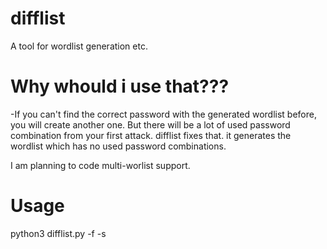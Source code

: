 # difflist
A tool for wordlist generation etc.


# Why whould i use that???

-If you can't find the correct password with the generated wordlist before, you will create another one. But there will be a lot of used password combination from your first attack. difflist fixes that. it generates the wordlist which has no used password combinations.


I am planning to code multi-worlist support.

# Usage
python3 difflist.py -f <firstwl> -s <secondwl>
